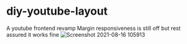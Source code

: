 # diy-youtube-layout
A youtube frontend revamp
Margin responsiveness is still off but rest assured it works fine
![Screenshot 2021-08-16 105913](https://user-images.githubusercontent.com/67954224/129515447-fd8e44e6-8da5-4bc2-b5fb-c2a5bd261928.png)

